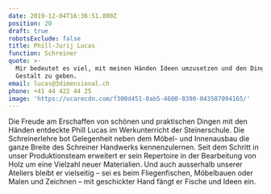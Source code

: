 ```yaml
---
date: 2019-12-04T16:36:51.800Z
position: 20
draft: true
robotsExclude: false
title: Phill-Jurij Lucas
function: Schreiner
quote: >-
  Mir bedeutet es viel, mit meinen Händen Ideen umzusetzen und den Dingen eine
  Gestalt zu geben.
email: lucas@3dimensional.ch
phone: +41 44 422 44 25
image: 'https://ucarecdn.com/f300d451-0ab5-4600-8390-043587094165/'
---
```

Die Freude am Erschaffen von schönen und praktischen Dingen mit den Händen entdeckte Phill Lucas im Werkunterricht der Steinerschule. Die Schreinerlehre bot Gelegenheit neben dem Möbel- und Innenausbau die ganze Breite des Schreiner Handwerks kennenzulernen. Seit dem Schritt in unser Produktionsteam erweitert er sein Repertoire in der Bearbeitung von Holz um eine Vielzahl neuer Materialien. Und auch ausserhalb unserer Ateliers bleibt er vielseitig – sei es beim Fliegenfischen, Möbelbauen oder Malen und Zeichnen – mit geschickter Hand fängt er Fische und Ideen ein.
